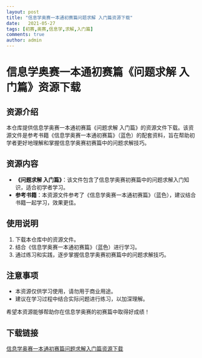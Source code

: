 ```yaml
---
layout: post
title: "信息学奥赛一本通初赛篇问题求解 入门篇资源下载"
date:   2021-05-27
tags: [初赛,奥赛,信息学,求解,入门篇]
comments: true
author: admin
---
```

# 信息学奥赛一本通初赛篇《问题求解 入门篇》资源下载

## 资源介绍

本仓库提供信息学奥赛一本通初赛篇《问题求解 入门篇》的资源文件下载。该资源文件是参考书籍《信息学奥赛一本通初赛篇》（蓝色）的配套资料，旨在帮助初学者更好地理解和掌握信息学奥赛初赛篇中的问题求解技巧。

## 资源内容

- **《问题求解 入门篇》**：该文件包含了信息学奥赛初赛篇中的问题求解入门知识，适合初学者学习。
- **参考书籍**：本资源文件参考了《信息学奥赛一本通初赛篇》（蓝色），建议结合书籍一起学习，效果更佳。

## 使用说明

1. 下载本仓库中的资源文件。
2. 结合《信息学奥赛一本通初赛篇》（蓝色）进行学习。
3. 通过练习和实践，逐步掌握信息学奥赛初赛篇中的问题求解技巧。

## 注意事项

- 本资源仅供学习使用，请勿用于商业用途。
- 建议在学习过程中结合实际问题进行练习，以加深理解。

希望本资源能够帮助你在信息学奥赛的初赛篇中取得好成绩！

## 下载链接

[信息学奥赛一本通初赛篇问题求解入门篇资源下载](https://pan.quark.cn/s/cba86624da84)